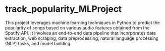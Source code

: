 # track_popularity_MLProject
This project leverages machine learning techniques in Python to predict the popularity of songs based on various audio features obtained from the Spotify API. It involves an end-to-end data pipeline that incorporates data extraction, web scraping, data preprocessing, natural language processing (NLP) tasks, and model building.
